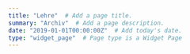 ```yaml
---
title: "Lehre"  # Add a page title.
summary: "Archiv"  # Add a page description.
date: "2019-01-01T00:00:00Z"  # Add today's date.
type: "widget_page"  # Page type is a Widget Page
---
```

